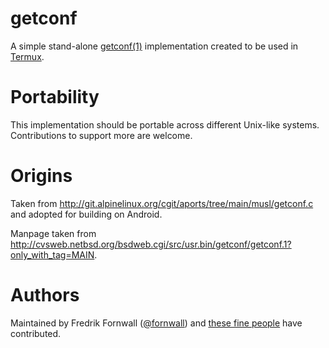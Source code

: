 # getconf
A simple stand-alone [getconf(1)](http://pubs.opengroup.org/onlinepubs/9699919799/utilities/getconf.html) implementation created to be used in [Termux](https://termux.com).

# Portability
This implementation should be portable across different Unix-like systems. Contributions to support more are welcome.

# Origins
Taken from http://git.alpinelinux.org/cgit/aports/tree/main/musl/getconf.c and adopted for building on Android.

Manpage taken from http://cvsweb.netbsd.org/bsdweb.cgi/src/usr.bin/getconf/getconf.1?only_with_tag=MAIN.

# Authors
Maintained by Fredrik Fornwall ([@fornwall](https://github.com/fornwall)) and [these fine people](https://github.com/termux/getconf/graphs/contributors) have contributed.

